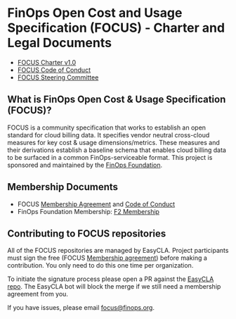 # FinOps Open Cost and Usage Specification (FOCUS) - Charter and Legal Documents

* [FOCUS Charter v1.0](FOCUS_-_Membership_Agreement_Package_for_use.pdf)
* [FOCUS Code of Conduct](code_of_conduct.md)
* [FOCUS Steering Committee](steering_committee.md)

## What is FinOps Open Cost & Usage Specification (FOCUS)?

FOCUS is a community specification that works to establish an open standard for cloud billing data. It specifies vendor neutral cross-cloud measures for key cost & usage dimensions/metrics. These measures and their derivations establish a baseline schema that enables cloud billing data to be surfaced in a common FinOps-serviceable format. This project is sponsored and maintained by the [FinOps Foundation](https://www.finops.org).

## Membership Documents

* FOCUS [Membership Agreement](FOCUS_-_Membership_Agreement_Package_for_use.pdf) and [Code of Conduct](code_of_conduct.md)
* FinOps Foundation Membership: [F2 Membership](https://finops.org/membership)

## Contributing to FOCUS repositories

All of the FOCUS repositories are managed by EasyCLA. Project participants must sign the free (FOCUS [Membership agreement](FOCUS_-_Membership_Agreement_Package_for_use.pdf)) before making a contribution. You only need to do this one time per organization.

To initiate the signature process please open a PR against the [EasyCLA repo](https://github.com/FinOps-Open-Cost-and-Usage-Spec/EasyCLA). The EasyCLA bot will block the merge if we still need a membership agreement from you.

If you have issues, please email [focus@finops.org](mailto:focus@finops.org).
